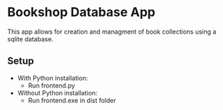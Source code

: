 # Bookshop Database App

This app allows for creation and managment of book collections using a sqlite database.

## Setup

- With Python installation:
  - Run frontend.py
- Without Python installation:
  - Run frontend.exe in dist folder
